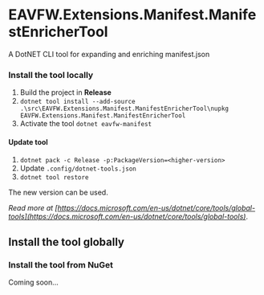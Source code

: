 # EAVFW.Extensions.Manifest.ManifestEnricherTool
A DotNET CLI tool for expanding and enriching manifest.json

### Install the tool locally

1. Build the project in **Release**
2. `dotnet tool install --add-source .\src\EAVFW.Extensions.Manifest.ManifestEnricherTool\nupkg EAVFW.Extensions.Manifest.ManifestEnricherTool`
3. Activate the tool `dotnet eavfw-manifest`

#### Update tool

1. `dotnet pack -c Release -p:PackageVersion=<higher-version>`
2. Update `.config/dotnet-tools.json`
3. `dotnet tool restore`

The new version can be used.

_Read more at [https://docs.microsoft.com/en-us/dotnet/core/tools/global-tools](https://docs.microsoft.com/en-us/dotnet/core/tools/global-tools)_.

## Install the tool globally



### Install the tool from NuGet
Coming soon...
